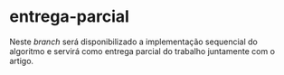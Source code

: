 # entrega-parcial

Neste _branch_ será disponibilizado a implementação sequencial do algoritmo e servirá como entrega parcial do trabalho juntamente com o artigo.
